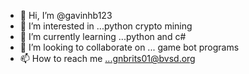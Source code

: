 - 👋 Hi, I’m @gavinhb123
- 👀 I’m interested in ...python crypto mining 
- 🌱 I’m currently learning ...python and c#
- 💞️ I’m looking to collaborate on ... game bot programs 
- 📫 How to reach me ...gnbrits01@bvsd.org


